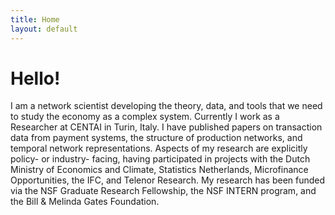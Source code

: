 ```yaml
---
title: Home
layout: default
---
```


# Hello!

I am a network scientist developing the theory, data, and tools that we need to study the economy as a complex system. Currently I work as a Researcher at CENTAI in Turin, Italy. I have published papers on transaction data from payment systems, the structure of production networks, and temporal network representations. Aspects of my research are explicitly policy- or industry- facing, having participated in projects with the Dutch Ministry of Economics and Climate, Statistics Netherlands, Microfinance Opportunities, the IFC, and Telenor Research. My research has been funded via the NSF Graduate Research Fellowship, the NSF INTERN program, and the Bill & Melinda Gates Foundation.
